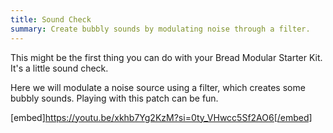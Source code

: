 ```yaml
---
title: Sound Check
summary: Create bubbly sounds by modulating noise through a filter.
---
```


This might be the first thing you can do with your Bread Modular Starter Kit. It's a little sound check.

Here we will modulate a noise source using a filter, which creates some bubbly sounds. Playing with this patch can be fun.

[embed]https://youtu.be/xkhb7Yg2KzM?si=0ty_VHwcc5Sf2AO6[/embed]
